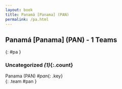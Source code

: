 ```yaml
---
layout: book
title: Panamá [Panama] (PAN)
permalink: /pa.html
---
```


## Panamá [Panama] (PAN) - 1 Teams
{: #pa }









### Uncategorized _(1)_{:.count}

Panama  (PAN)  _#pan_{: .key} <br>
{: .team #pan }


 
